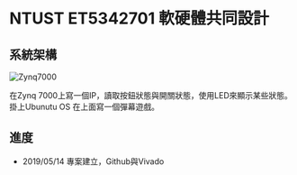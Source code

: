 # NTUST ET5342701 軟硬體共同設計
## 系統架構
![Zynq7000](http://zedboard.org/sites/default/files/styles/product_slider/public/product/ZedBoard_RevA_sideA_0_0.png?itok=lslF6leb)

在Zynq 7000上寫一個IP，讀取按鈕狀態與開關狀態，使用LED來顯示某些狀態。掛上Ubunutu OS 在上面寫一個彈幕遊戲。

## 進度
* 2019/05/14 專案建立，Github與Vivado
